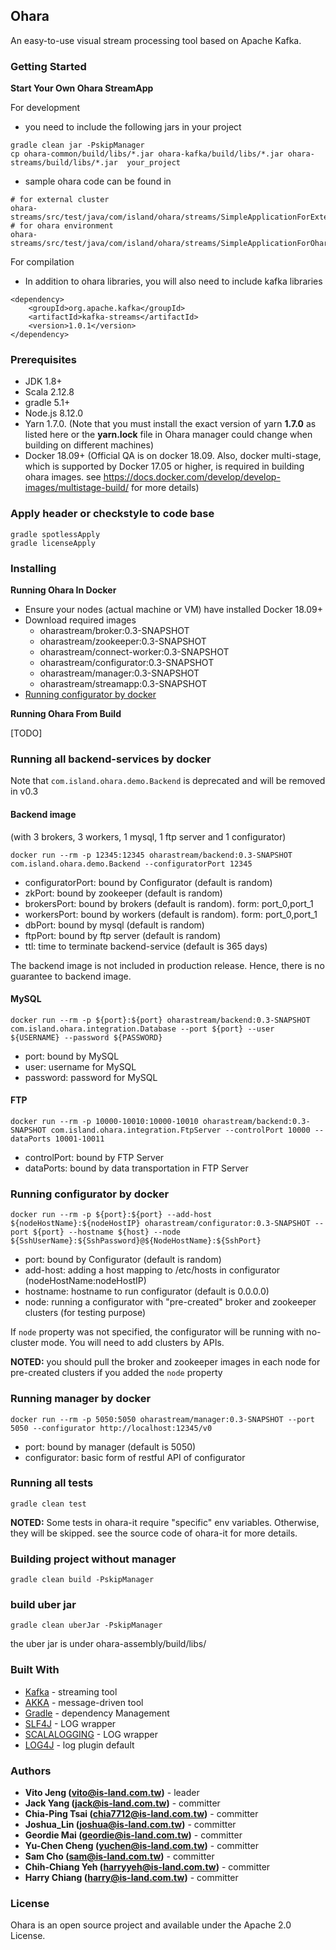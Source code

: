 ## Ohara

An easy-to-use visual stream processing tool based on Apache Kafka.

### Getting Started

**Start Your Own Ohara StreamApp**

For development
* you need to include the following jars in your project
```
gradle clean jar -PskipManager
cp ohara-common/build/libs/*.jar ohara-kafka/build/libs/*.jar ohara-streams/build/libs/*.jar  your_project
```
* sample ohara code can be found in
```
# for external cluster
ohara-streams/src/test/java/com/island/ohara/streams/SimpleApplicationForExternalEnv.java
# for ohara environment
ohara-streams/src/test/java/com/island/ohara/streams/SimpleApplicationForOharaEnv.java
```

For compilation
* In addition to ohara libraries, you will also need to include kafka libraries
```
<dependency>
    <groupId>org.apache.kafka</groupId>
    <artifactId>kafka-streams</artifactId>
    <version>1.0.1</version>
</dependency>
```

### Prerequisites

* JDK 1.8+
* Scala 2.12.8
* gradle 5.1+
* Node.js 8.12.0
* Yarn 1.7.0. (Note that you must install the exact version of yarn **1.7.0** as listed here or the **yarn.lock** file in Ohara manager could change when building on different machines)
* Docker 18.09+ (Official QA is on docker 18.09. Also, docker multi-stage, which is supported by Docker 17.05 or higher, is required in building ohara images. see https://docs.docker.com/develop/develop-images/multistage-build/ for more details)

### Apply header or checkstyle to code base
```
gradle spotlessApply
gradle licenseApply
```

### Installing

**Running Ohara In Docker**
* Ensure your nodes (actual machine or VM) have installed Docker 18.09+
* Download required images
    * oharastream/broker:0.3-SNAPSHOT
    * oharastream/zookeeper:0.3-SNAPSHOT
    * oharastream/connect-worker:0.3-SNAPSHOT
    * oharastream/configurator:0.3-SNAPSHOT
    * oharastream/manager:0.3-SNAPSHOT
    * oharastream/streamapp:0.3-SNAPSHOT
* [Running configurator by docker](#running-configurator-by-docker)

**Running Ohara From Build**

[TODO]

### Running all backend-services by docker
Note that `com.island.ohara.demo.Backend` is deprecated and will be removed in v0.3

#### Backend image
(with 3 brokers, 3 workers, 1 mysql, 1 ftp server and 1 configurator)

```
docker run --rm -p 12345:12345 oharastream/backend:0.3-SNAPSHOT com.island.ohara.demo.Backend --configuratorPort 12345
```
* configuratorPort: bound by Configurator (default is random)
* zkPort: bound by zookeeper (default is random)
* brokersPort: bound by brokers (default is random). form: port_0,port_1
* workersPort: bound by workers (default is random). form: port_0,port_1
* dbPort: bound by mysql (default is random)
* ftpPort: bound by ftp server (default is random)
* ttl: time to terminate backend-service (default is 365 days)

The backend image is not included in production release. Hence, there is no guarantee to backend image.

#### MySQL

```
docker run --rm -p ${port}:${port} oharastream/backend:0.3-SNAPSHOT com.island.ohara.integration.Database --port ${port} --user ${USERNAME} --password ${PASSWORD}
```
* port: bound by MySQL
* user: username for MySQL
* password: password for MySQL

#### FTP

```
docker run --rm -p 10000-10010:10000-10010 oharastream/backend:0.3-SNAPSHOT com.island.ohara.integration.FtpServer --controlPort 10000 --dataPorts 10001-10011
```
* controlPort: bound by FTP Server
* dataPorts: bound by data transportation in FTP Server

### Running configurator by docker
```
docker run --rm -p ${port}:${port} --add-host ${nodeHostName}:${nodeHostIP} oharastream/configurator:0.3-SNAPSHOT --port ${port} --hostname ${host} --node ${SshUserName}:${SshPassword}@${NodeHostName}:${SshPort}
```
* port: bound by Configurator (default is random)
* add-host: adding a host mapping to /etc/hosts in configurator (nodeHostName:nodeHostIP)
* hostname: hostname to run configurator (default is 0.0.0.0)
* node: running a configurator with "pre-created" broker and zookeeper clusters (for testing purpose)

If `node` property was not specified, the configurator will be running with no-cluster mode. You will need to add clusters
by APIs.

**NOTED:** you should pull the broker and zookeeper images in each node for pre-created clusters if you added the `node` property

### Running manager by docker
```
docker run --rm -p 5050:5050 oharastream/manager:0.3-SNAPSHOT --port 5050 --configurator http://localhost:12345/v0
```
* port: bound by manager (default is 5050)
* configurator: basic form of restful API of configurator

### Running all tests

```
gradle clean test
```
**NOTED:** Some tests in ohara-it require "specific" env variables. Otherwise, they will be skipped.
see the source code of ohara-it for more details. 

### Building project without manager
```
gradle clean build -PskipManager
```

### build uber jar
```
gradle clean uberJar -PskipManager
```
the uber jar is under ohara-assembly/build/libs/

### Built With

* [Kafka](https://github.com/apache/kafka) - streaming tool
* [AKKA](https://akka.io/) - message-driven tool
* [Gradle](https://gradle.org) - dependency Management
* [SLF4J](https://www.slf4j.org/) - LOG wrapper
* [SCALALOGGING](https://github.com/typesafehub/scalalogging) - LOG wrapper
* [LOG4J](https://logging.apache.org/log4j/2.x/) - log plugin default

### Authors

* **Vito Jeng (vito@is-land.com.tw)** - leader
* **Jack Yang (jack@is-land.com.tw)** - committer
* **Chia-Ping Tsai (chia7712@is-land.com.tw)** - committer
* **Joshua_Lin (joshua@is-land.com.tw)** - committer
* **Geordie Mai (geordie@is-land.com.tw)** - committer
* **Yu-Chen Cheng (yuchen@is-land.com.tw)** - committer
* **Sam Cho (sam@is-land.com.tw)** - committer
* **Chih-Chiang Yeh (harryyeh@is-land.com.tw)** - committer
* **Harry Chiang (harry@is-land.com.tw)** - committer


### License

Ohara is an open source project and available under the Apache 2.0 License.
